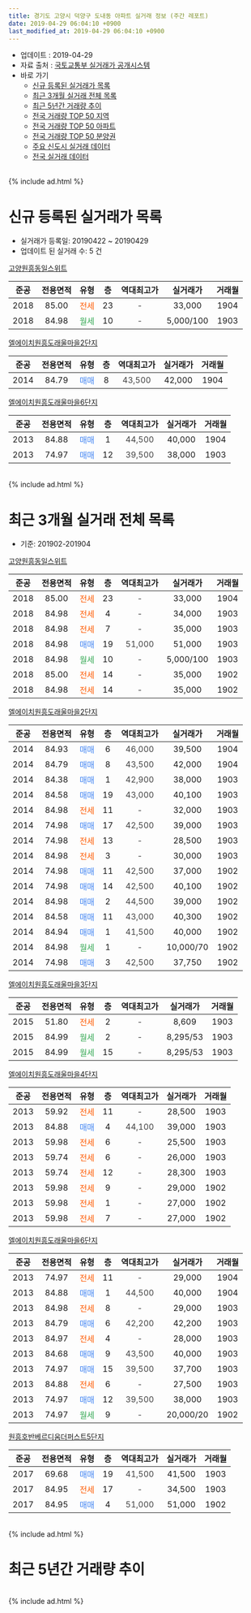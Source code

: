 ```yaml
---
title: 경기도 고양시 덕양구 도내동 아파트 실거래 정보 (주간 레포트)
date: 2019-04-29 06:04:10 +0900
last_modified_at: 2019-04-29 06:04:10 +0900
---
```


* 업데이트 : 2019-04-29
* 자료 출처 : [국토교통부 실거래가 공개시스템](http://rt.molit.go.kr)
* 바로 가기
    * [신규 등록된 실거래가 목록](#신규-등록된-실거래가-목록)
    * [최근 3개월 실거래 전체 목록](#최근-3개월-실거래-전체-목록)
    * [최근 5년간 거래량 추이](#최근-5년간-거래량-추이)
    * [전국 거래량 TOP 50 지역](https://inasie.github.io/apt-trade-info/최근-3개월-전국에서-가장-거래가-많이-발생한-지역)
    * [전국 거래량 TOP 50 아파트](https://inasie.github.io/apt-trade-info/최근-3개월-전국에서-가장-거래가-많이-발생한-아파트)
    * [전국 거래량 TOP 50 분양권](https://inasie.github.io/apt-trade-info/최근-3개월-전국에서-가장-거래가-많이-발생한-분양권)
    * [주요 신도시 실거래 데이터](https://inasie.github.io/apt-trade-info/주요-신도시)
    * [전국 실거래 데이터](https://inasie.github.io/apt-trade-info/전국)
<br>
{% include ad.html %}
<br>

# 신규 등록된 실거래가 목록
* 실거래가 등록일: 20190422 ~ 20190429
* 업데이트 된 실거래 수: 5 건


[고양원흥동일스위트](https://search.naver.com/search.naver?query=%EA%B2%BD%EA%B8%B0%EB%8F%84+%EA%B3%A0%EC%96%91%EC%8B%9C+%EB%8D%95%EC%96%91%EA%B5%AC+%EB%8F%84%EB%82%B4%EB%8F%99+%EA%B3%A0%EC%96%91%EC%9B%90%ED%9D%A5%EB%8F%99%EC%9D%BC%EC%8A%A4%EC%9C%84%ED%8A%B8)

|준공|전용면적|유형|층|역대최고가|실거래가|거래월|
|:---:|:---:|:---:|:---:|:---:|:---:|:---:|
|2018|85.00|<span style="color:#ff5a00">전세</span>|23|<span style="color:#444444">-</span>|33,000|1904|
|2018|84.98|<span style="color:#34a853">월세</span>|10|<span style="color:#444444">-</span>|5,000/100|1903|

[엘에이치원흥도래울마을2단지](https://search.naver.com/search.naver?query=%EA%B2%BD%EA%B8%B0%EB%8F%84+%EA%B3%A0%EC%96%91%EC%8B%9C+%EB%8D%95%EC%96%91%EA%B5%AC+%EB%8F%84%EB%82%B4%EB%8F%99+%EC%97%98%EC%97%90%EC%9D%B4%EC%B9%98%EC%9B%90%ED%9D%A5%EB%8F%84%EB%9E%98%EC%9A%B8%EB%A7%88%EC%9D%842%EB%8B%A8%EC%A7%80)

|준공|전용면적|유형|층|역대최고가|실거래가|거래월|
|:---:|:---:|:---:|:---:|:---:|:---:|:---:|
|2014|84.79|<span style="color:#4285f3">매매</span>|8|<span style="color:#444444">43,500</span>|42,000|1904|

[엘에이치원흥도래울마을6단지](https://search.naver.com/search.naver?query=%EA%B2%BD%EA%B8%B0%EB%8F%84+%EA%B3%A0%EC%96%91%EC%8B%9C+%EB%8D%95%EC%96%91%EA%B5%AC+%EB%8F%84%EB%82%B4%EB%8F%99+%EC%97%98%EC%97%90%EC%9D%B4%EC%B9%98%EC%9B%90%ED%9D%A5%EB%8F%84%EB%9E%98%EC%9A%B8%EB%A7%88%EC%9D%846%EB%8B%A8%EC%A7%80)

|준공|전용면적|유형|층|역대최고가|실거래가|거래월|
|:---:|:---:|:---:|:---:|:---:|:---:|:---:|
|2013|84.88|<span style="color:#4285f3">매매</span>|1|<span style="color:#444444">44,500</span>|40,000|1904|
|2013|74.97|<span style="color:#4285f3">매매</span>|12|<span style="color:#444444">39,500</span>|38,000|1903|


<br>
{% include ad.html %}
<br>

# 최근 3개월 실거래 전체 목록
* 기준: 201902-201904


[고양원흥동일스위트](https://search.naver.com/search.naver?query=%EA%B2%BD%EA%B8%B0%EB%8F%84+%EA%B3%A0%EC%96%91%EC%8B%9C+%EB%8D%95%EC%96%91%EA%B5%AC+%EB%8F%84%EB%82%B4%EB%8F%99+%EA%B3%A0%EC%96%91%EC%9B%90%ED%9D%A5%EB%8F%99%EC%9D%BC%EC%8A%A4%EC%9C%84%ED%8A%B8)

|준공|전용면적|유형|층|역대최고가|실거래가|거래월|
|:---:|:---:|:---:|:---:|:---:|:---:|:---:|
|2018|85.00|<span style="color:#ff5a00">전세</span>|23|<span style="color:#444444">-</span>|33,000|1904|
|2018|84.98|<span style="color:#ff5a00">전세</span>|4|<span style="color:#444444">-</span>|34,000|1903|
|2018|84.98|<span style="color:#ff5a00">전세</span>|7|<span style="color:#444444">-</span>|35,000|1903|
|2018|84.98|<span style="color:#4285f3">매매</span>|19|<span style="color:#444444">51,000</span>|51,000|1903|
|2018|84.98|<span style="color:#34a853">월세</span>|10|<span style="color:#444444">-</span>|5,000/100|1903|
|2018|85.00|<span style="color:#ff5a00">전세</span>|14|<span style="color:#444444">-</span>|35,000|1902|
|2018|84.98|<span style="color:#ff5a00">전세</span>|14|<span style="color:#444444">-</span>|35,000|1902|

[엘에이치원흥도래울마을2단지](https://search.naver.com/search.naver?query=%EA%B2%BD%EA%B8%B0%EB%8F%84+%EA%B3%A0%EC%96%91%EC%8B%9C+%EB%8D%95%EC%96%91%EA%B5%AC+%EB%8F%84%EB%82%B4%EB%8F%99+%EC%97%98%EC%97%90%EC%9D%B4%EC%B9%98%EC%9B%90%ED%9D%A5%EB%8F%84%EB%9E%98%EC%9A%B8%EB%A7%88%EC%9D%842%EB%8B%A8%EC%A7%80)

|준공|전용면적|유형|층|역대최고가|실거래가|거래월|
|:---:|:---:|:---:|:---:|:---:|:---:|:---:|
|2014|84.93|<span style="color:#4285f3">매매</span>|6|<span style="color:#444444">46,000</span>|39,500|1904|
|2014|84.79|<span style="color:#4285f3">매매</span>|8|<span style="color:#444444">43,500</span>|42,000|1904|
|2014|84.38|<span style="color:#4285f3">매매</span>|1|<span style="color:#444444">42,900</span>|38,000|1903|
|2014|84.58|<span style="color:#4285f3">매매</span>|19|<span style="color:#444444">43,000</span>|40,100|1903|
|2014|84.98|<span style="color:#ff5a00">전세</span>|11|<span style="color:#444444">-</span>|32,000|1903|
|2014|74.98|<span style="color:#4285f3">매매</span>|17|<span style="color:#444444">42,500</span>|39,000|1903|
|2014|74.98|<span style="color:#ff5a00">전세</span>|13|<span style="color:#444444">-</span>|28,500|1903|
|2014|84.98|<span style="color:#ff5a00">전세</span>|3|<span style="color:#444444">-</span>|30,000|1903|
|2014|74.98|<span style="color:#4285f3">매매</span>|11|<span style="color:#444444">42,500</span>|37,000|1902|
|2014|74.98|<span style="color:#4285f3">매매</span>|14|<span style="color:#444444">42,500</span>|40,100|1902|
|2014|84.98|<span style="color:#4285f3">매매</span>|2|<span style="color:#444444">44,500</span>|39,000|1902|
|2014|84.58|<span style="color:#4285f3">매매</span>|11|<span style="color:#444444">43,000</span>|40,300|1902|
|2014|84.94|<span style="color:#4285f3">매매</span>|1|<span style="color:#444444">41,500</span>|40,000|1902|
|2014|84.98|<span style="color:#34a853">월세</span>|1|<span style="color:#444444">-</span>|10,000/70|1902|
|2014|74.98|<span style="color:#4285f3">매매</span>|3|<span style="color:#444444">42,500</span>|37,750|1902|

[엘에이치원흥도래울마을3단지](https://search.naver.com/search.naver?query=%EA%B2%BD%EA%B8%B0%EB%8F%84+%EA%B3%A0%EC%96%91%EC%8B%9C+%EB%8D%95%EC%96%91%EA%B5%AC+%EB%8F%84%EB%82%B4%EB%8F%99+%EC%97%98%EC%97%90%EC%9D%B4%EC%B9%98%EC%9B%90%ED%9D%A5%EB%8F%84%EB%9E%98%EC%9A%B8%EB%A7%88%EC%9D%843%EB%8B%A8%EC%A7%80)

|준공|전용면적|유형|층|역대최고가|실거래가|거래월|
|:---:|:---:|:---:|:---:|:---:|:---:|:---:|
|2015|51.80|<span style="color:#ff5a00">전세</span>|2|<span style="color:#444444">-</span>|8,609|1903|
|2015|84.99|<span style="color:#34a853">월세</span>|2|<span style="color:#444444">-</span>|8,295/53|1903|
|2015|84.99|<span style="color:#34a853">월세</span>|15|<span style="color:#444444">-</span>|8,295/53|1903|

[엘에이치원흥도래울마을4단지](https://search.naver.com/search.naver?query=%EA%B2%BD%EA%B8%B0%EB%8F%84+%EA%B3%A0%EC%96%91%EC%8B%9C+%EB%8D%95%EC%96%91%EA%B5%AC+%EB%8F%84%EB%82%B4%EB%8F%99+%EC%97%98%EC%97%90%EC%9D%B4%EC%B9%98%EC%9B%90%ED%9D%A5%EB%8F%84%EB%9E%98%EC%9A%B8%EB%A7%88%EC%9D%844%EB%8B%A8%EC%A7%80)

|준공|전용면적|유형|층|역대최고가|실거래가|거래월|
|:---:|:---:|:---:|:---:|:---:|:---:|:---:|
|2013|59.92|<span style="color:#ff5a00">전세</span>|11|<span style="color:#444444">-</span>|28,500|1903|
|2013|84.88|<span style="color:#4285f3">매매</span>|4|<span style="color:#444444">44,100</span>|39,000|1903|
|2013|59.98|<span style="color:#ff5a00">전세</span>|6|<span style="color:#444444">-</span>|25,500|1903|
|2013|59.74|<span style="color:#ff5a00">전세</span>|6|<span style="color:#444444">-</span>|26,000|1903|
|2013|59.74|<span style="color:#ff5a00">전세</span>|12|<span style="color:#444444">-</span>|28,300|1903|
|2013|59.98|<span style="color:#ff5a00">전세</span>|9|<span style="color:#444444">-</span>|29,000|1902|
|2013|59.98|<span style="color:#ff5a00">전세</span>|1|<span style="color:#444444">-</span>|27,000|1902|
|2013|59.98|<span style="color:#ff5a00">전세</span>|7|<span style="color:#444444">-</span>|27,000|1902|

[엘에이치원흥도래울마을6단지](https://search.naver.com/search.naver?query=%EA%B2%BD%EA%B8%B0%EB%8F%84+%EA%B3%A0%EC%96%91%EC%8B%9C+%EB%8D%95%EC%96%91%EA%B5%AC+%EB%8F%84%EB%82%B4%EB%8F%99+%EC%97%98%EC%97%90%EC%9D%B4%EC%B9%98%EC%9B%90%ED%9D%A5%EB%8F%84%EB%9E%98%EC%9A%B8%EB%A7%88%EC%9D%846%EB%8B%A8%EC%A7%80)

|준공|전용면적|유형|층|역대최고가|실거래가|거래월|
|:---:|:---:|:---:|:---:|:---:|:---:|:---:|
|2013|74.97|<span style="color:#ff5a00">전세</span>|11|<span style="color:#444444">-</span>|29,000|1904|
|2013|84.88|<span style="color:#4285f3">매매</span>|1|<span style="color:#444444">44,500</span>|40,000|1904|
|2013|84.98|<span style="color:#ff5a00">전세</span>|8|<span style="color:#444444">-</span>|29,000|1903|
|2013|84.79|<span style="color:#4285f3">매매</span>|6|<span style="color:#444444">42,200</span>|42,200|1903|
|2013|84.97|<span style="color:#ff5a00">전세</span>|4|<span style="color:#444444">-</span>|28,000|1903|
|2013|84.68|<span style="color:#4285f3">매매</span>|9|<span style="color:#444444">43,500</span>|40,000|1903|
|2013|74.97|<span style="color:#4285f3">매매</span>|15|<span style="color:#444444">39,500</span>|37,700|1903|
|2013|84.88|<span style="color:#ff5a00">전세</span>|6|<span style="color:#444444">-</span>|27,500|1903|
|2013|74.97|<span style="color:#4285f3">매매</span>|12|<span style="color:#444444">39,500</span>|38,000|1903|
|2013|74.97|<span style="color:#34a853">월세</span>|9|<span style="color:#444444">-</span>|20,000/20|1902|


<script async src="//pagead2.googlesyndication.com/pagead/js/adsbygoogle.js"></script>
<!-- 기본 -->
<ins class="adsbygoogle"
     style="display:block"
     data-ad-client="ca-pub-2446590836940007"
     data-ad-slot="1659523306"
     data-ad-format="auto"
     data-full-width-responsive="true"></ins>
<script>
(adsbygoogle = window.adsbygoogle || []).push({});
</script>


[원흥호반베르디움더퍼스트5단지](https://search.naver.com/search.naver?query=%EA%B2%BD%EA%B8%B0%EB%8F%84+%EA%B3%A0%EC%96%91%EC%8B%9C+%EB%8D%95%EC%96%91%EA%B5%AC+%EB%8F%84%EB%82%B4%EB%8F%99+%EC%9B%90%ED%9D%A5%ED%98%B8%EB%B0%98%EB%B2%A0%EB%A5%B4%EB%94%94%EC%9B%80%EB%8D%94%ED%8D%BC%EC%8A%A4%ED%8A%B85%EB%8B%A8%EC%A7%80)

|준공|전용면적|유형|층|역대최고가|실거래가|거래월|
|:---:|:---:|:---:|:---:|:---:|:---:|:---:|
|2017|69.68|<span style="color:#4285f3">매매</span>|19|<span style="color:#444444">41,500</span>|41,500|1903|
|2017|84.95|<span style="color:#ff5a00">전세</span>|17|<span style="color:#444444">-</span>|34,500|1903|
|2017|84.95|<span style="color:#4285f3">매매</span>|4|<span style="color:#444444">51,000</span>|51,000|1902|


<br>
{% include ad.html %}
<br>

# 최근 5년간 거래량 추이


<div style="width:100%;">
    <canvas id="deal_progress" height="200"></canvas>
</div>

<script>
new Chart(document.getElementById("deal_progress"), {
    type: 'line',
    data: {
        labels: ['201404','201405','201406','201407','201408','201409','201410','201411','201412','201501','201502','201503','201504','201505','201506','201507','201508','201509','201510','201511','201512','201601','201602','201603','201604','201605','201606','201607','201608','201609','201610','201611','201612','201701','201702','201703','201704','201705','201706','201707','201708','201709','201710','201711','201712','201801','201802','201803','201804','201805','201806','201807','201808','201809','201810','201811','201812','201901','201902','201903','201904'],
        datasets: [{
            label: '매매',
            pointRadius: 1,
            data: [0, 0, 0, 1, 2, 1, 2, 4, 5, 14, 19, 10, 10, 9, 7, 12, 4, 9, 16, 14, 10, 17, 22, 18, 25, 25, 33, 28, 28, 43, 21, 5, 7, 2, 8, 10, 4, 9, 13, 20, 12, 17, 17, 14, 8, 34, 37, 48, 18, 26, 15, 14, 34, 62, 26, 23, 10, 7, 7, 10, 3],
            borderColor: "rgba(255, 201, 14, 1)",
            backgroundColor: "rgba(255, 201, 14, 0.5)",
            fill: false,
            lineTension: 0
        },{
            label: '전월세',
            pointRadius: 1,
            data: [1, 0, 0, 4, 1, 3, 12, 7, 9, 12, 7, 4, 3, 6, 3, 2, 2, 2, 4, 7, 2, 8, 5, 3, 9, 11, 12, 12, 15, 14, 14, 15, 10, 9, 15, 13, 15, 16, 7, 121, 33, 37, 35, 31, 27, 61, 49, 46, 50, 12, 21, 13, 16, 21, 24, 14, 24, 14, 7, 17, 2],
            borderColor: "rgba(0, 141, 185, 1)",
            backgroundColor: "rgba(0, 141, 185, 0.5)",
            fill: false,
            lineTension: 0
        }
        ]
    },
    options: {
        responsive: true,
        title: {
            display: false
        },
        tooltips: {
            mode: 'index',
            intersect: false
        },
        hover: {
            mode: 'nearest',
            intersect: true
        },
        scales: {
            xAxes: [{
                display: true,
                scaleLabel: {
                    display: true,
                    labelString: '년/월'
                }
            }],
            yAxes: [{
                display: true,
                ticks: {
                    suggestedMin: 0,
                },
                scaleLabel: {
                    display: true,
                    labelString: '실거래 수'
                }
            }]
        }
    }
});

</script>


<br>
{% include ad.html %}
<br>

